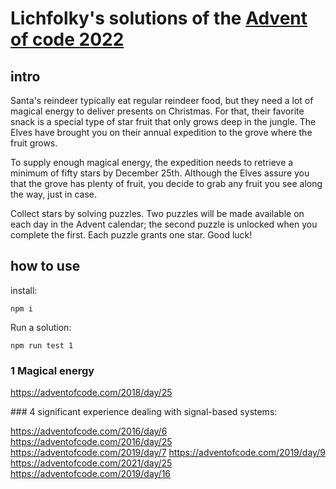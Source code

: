 # Lichfolky's solutions of the [Advent of code 2022](https://adventofcode.com/) 

## intro
Santa's reindeer typically eat regular reindeer food, but they need a lot of magical energy to deliver presents on Christmas. For that, their favorite snack is a special type of star fruit that only grows deep in the jungle. The Elves have brought you on their annual expedition to the grove where the fruit grows.

To supply enough magical energy, the expedition needs to retrieve a minimum of fifty stars by December 25th. Although the Elves assure you that the grove has plenty of fruit, you decide to grab any fruit you see along the way, just in case.

Collect stars by solving puzzles. Two puzzles will be made available on each day in the Advent calendar; the second puzzle is unlocked when you complete the first. Each puzzle grants one star. Good luck!

## how to use


install:
```
npm i
```
Run a solution:
```
npm run test 1
```

### 1 Magical energy  

https://adventofcode.com/2018/day/25

### 4 significant experience dealing with signal-based systems:  

https://adventofcode.com/2016/day/6
https://adventofcode.com/2016/day/25
https://adventofcode.com/2019/day/7
https://adventofcode.com/2019/day/9
https://adventofcode.com/2021/day/25
https://adventofcode.com/2019/day/16

